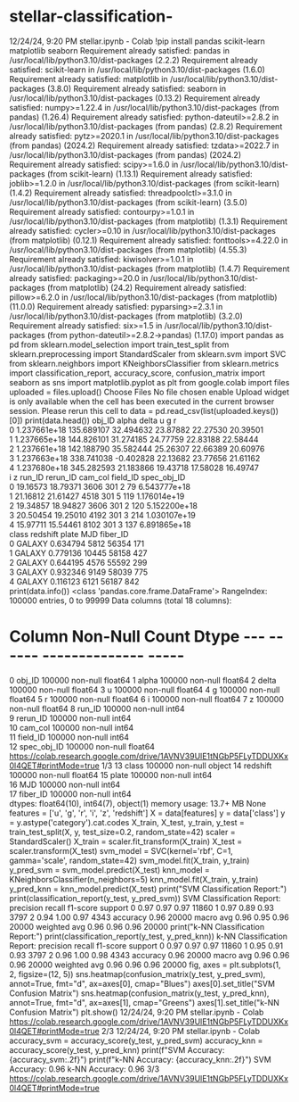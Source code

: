# stellar-classification-
12/24/24, 9:20 PM
 stellar.ipynb - Colab
 !pip install pandas scikit-learn matplotlib seaborn
 Requirement already satisfied: pandas in /usr/local/lib/python3.10/dist-packages (2.2.2)
 Requirement already satisfied: scikit-learn in /usr/local/lib/python3.10/dist-packages (1.6.0)
 Requirement already satisfied: matplotlib in /usr/local/lib/python3.10/dist-packages (3.8.0)
 Requirement already satisfied: seaborn in /usr/local/lib/python3.10/dist-packages (0.13.2)
 Requirement already satisfied: numpy>=1.22.4 in /usr/local/lib/python3.10/dist-packages (from pandas) (1.26.4)
 Requirement already satisfied: python-dateutil>=2.8.2 in /usr/local/lib/python3.10/dist-packages (from pandas) (2.8.2)
 Requirement already satisfied: pytz>=2020.1 in /usr/local/lib/python3.10/dist-packages (from pandas) (2024.2)
 Requirement already satisfied: tzdata>=2022.7 in /usr/local/lib/python3.10/dist-packages (from pandas) (2024.2)
 Requirement already satisfied: scipy>=1.6.0 in /usr/local/lib/python3.10/dist-packages (from scikit-learn) (1.13.1)
 Requirement already satisfied: joblib>=1.2.0 in /usr/local/lib/python3.10/dist-packages (from scikit-learn) (1.4.2)
 Requirement already satisfied: threadpoolctl>=3.1.0 in /usr/local/lib/python3.10/dist-packages (from scikit-learn) (3.5.0)
 Requirement already satisfied: contourpy>=1.0.1 in /usr/local/lib/python3.10/dist-packages (from matplotlib) (1.3.1)
 Requirement already satisfied: cycler>=0.10 in /usr/local/lib/python3.10/dist-packages (from matplotlib) (0.12.1)
 Requirement already satisfied: fonttools>=4.22.0 in /usr/local/lib/python3.10/dist-packages (from matplotlib) (4.55.3)
 Requirement already satisfied: kiwisolver>=1.0.1 in /usr/local/lib/python3.10/dist-packages (from matplotlib) (1.4.7)
 Requirement already satisfied: packaging>=20.0 in /usr/local/lib/python3.10/dist-packages (from matplotlib) (24.2)
 Requirement already satisfied: pillow>=6.2.0 in /usr/local/lib/python3.10/dist-packages (from matplotlib) (11.0.0)
 Requirement already satisfied: pyparsing>=2.3.1 in /usr/local/lib/python3.10/dist-packages (from matplotlib) (3.2.0)
 Requirement already satisfied: six>=1.5 in /usr/local/lib/python3.10/dist-packages (from python-dateutil>=2.8.2->pandas) (1.17.0)
 import pandas as pd
 from sklearn.model_selection import train_test_split
 from sklearn.preprocessing import StandardScaler
 from sklearn.svm import SVC
 from sklearn.neighbors import KNeighborsClassifier
 from sklearn.metrics import classification_report, accuracy_score, confusion_matrix
 import seaborn as sns
 import matplotlib.pyplot as plt
 from google.colab import files
 uploaded = files.upload()
 Choose Files No file chosen 
enable
 Upload widget is only available when the cell has been executed in the current browser session. Please rerun this cell to
 data = pd.read_csv(list(uploaded.keys())[0])
 print(data.head())
         obj_ID       alpha      delta         u         g         r  \
 0  1.237661e+18  135.689107  32.494632  23.87882  22.27530  20.39501   
1  1.237665e+18  144.826101  31.274185  24.77759  22.83188  22.58444   
2  1.237661e+18  142.188790  35.582444  25.26307  22.66389  20.60976   
3  1.237663e+18  338.741038  -0.402828  22.13682  23.77656  21.61162   
4  1.237680e+18  345.282593  21.183866  19.43718  17.58028  16.49747   
          i         z  run_ID  rerun_ID  cam_col  field_ID   spec_obj_ID  \
 0  19.16573  18.79371    3606       301        2        79  6.543777e+18   
1  21.16812  21.61427    4518       301        5       119  1.176014e+19   
2  19.34857  18.94827    3606       301        2       120  5.152200e+18   
3  20.50454  19.25010    4192       301        3       214  1.030107e+19   
4  15.97711  15.54461    8102       301        3       137  6.891865e+18   
    class  redshift  plate    MJD  fiber_ID  
0  GALAXY  0.634794   5812  56354       171  
1  GALAXY  0.779136  10445  58158       427  
2  GALAXY  0.644195   4576  55592       299  
3  GALAXY  0.932346   9149  58039       775  
4  GALAXY  0.116123   6121  56187       842  
print(data.info())
 <class 'pandas.core.frame.DataFrame'>
 RangeIndex: 100000 entries, 0 to 99999
 Data columns (total 18 columns):
 #   Column       Non-Null Count   Dtype  ---  ------       --------------   -----  
 0   obj_ID       100000 non-null  float64
 1   alpha        100000 non-null  float64
 2   delta        100000 non-null  float64
 3   u            100000 non-null  float64
 4   g            100000 non-null  float64
 5   r            100000 non-null  float64
 6   i            100000 non-null  float64
 7   z            100000 non-null  float64
 8   run_ID       100000 non-null  int64  
 9   rerun_ID     100000 non-null  int64  
 10  cam_col      100000 non-null  int64  
 11  field_ID     100000 non-null  int64  
 12  spec_obj_ID  100000 non-null  float64
 https://colab.research.google.com/drive/1AVNV39UlE1tNGbP5FLyTDDUXKx0l4QET#printMode=true
 1/3
 13  class        100000 non-null  object 
 14  redshift     100000 non-null  float64
 15  plate        100000 non-null  int64  
 16  MJD          100000 non-null  int64  
 17  fiber_ID     100000 non-null  int64  
dtypes: float64(10), int64(7), object(1)
 memory usage: 13.7+ MB
 None
 features = ['u', 'g', 'r', 'i', 'z', 'redshift']
 X = data[features]
 y = data['class']
 y = y.astype('category').cat.codes
 X_train, X_test, y_train, y_test = train_test_split(X, y, test_size=0.2, random_state=42)
 scaler = StandardScaler()
 X_train = scaler.fit_transform(X_train)
 X_test = scaler.transform(X_test)
 svm_model = SVC(kernel='rbf', C=1, gamma='scale', random_state=42)
 svm_model.fit(X_train, y_train)
 y_pred_svm = svm_model.predict(X_test)
 knn_model = KNeighborsClassifier(n_neighbors=5)
 knn_model.fit(X_train, y_train)
 y_pred_knn = knn_model.predict(X_test)
 print("SVM Classification Report:")
 print(classification_report(y_test, y_pred_svm))
 SVM Classification Report:
              precision    recall  f1-score   support
           0       0.97      0.97      0.97     11860
           1       0.97      0.89      0.93      3797
           2       0.94      1.00      0.97      4343
    accuracy                           0.96     20000
   macro avg       0.96      0.95      0.96     20000
 weighted avg       0.96      0.96      0.96     20000
 print("k-NN Classification Report:")
 print(classification_report(y_test, y_pred_knn))
 k-NN Classification Report:
              precision    recall  f1-score   support
           0       0.97      0.97      0.97     11860
           1       0.95      0.91      0.93      3797
           2       0.96      1.00      0.98      4343
    accuracy                           0.96     20000
   macro avg       0.96      0.96      0.96     20000
 weighted avg       0.96      0.96      0.96     20000
 fig, axes = plt.subplots(1, 2, figsize=(12, 5))
 sns.heatmap(confusion_matrix(y_test, y_pred_svm), annot=True, fmt="d", ax=axes[0], cmap="Blues")
 axes[0].set_title("SVM Confusion Matrix")
 sns.heatmap(confusion_matrix(y_test, y_pred_knn), annot=True, fmt="d", ax=axes[1], cmap="Greens")
 axes[1].set_title("k-NN Confusion Matrix")
 plt.show()
 12/24/24, 9:20 PM stellar.ipynb - Colab
 https://colab.research.google.com/drive/1AVNV39UlE1tNGbP5FLyTDDUXKx0l4QET#printMode=true 2/3
12/24/24, 9:20 PM
 stellar.ipynb - Colab
 accuracy_svm = accuracy_score(y_test, y_pred_svm)
 accuracy_knn = accuracy_score(y_test, y_pred_knn)
 print(f"SVM Accuracy: {accuracy_svm:.2f}")
 print(f"k-NN Accuracy: {accuracy_knn:.2f}")
 SVM Accuracy: 0.96
 k-NN Accuracy: 0.96
 3/3
 https://colab.research.google.com/drive/1AVNV39UlE1tNGbP5FLyTDDUXKx0l4QET#printMode=true
